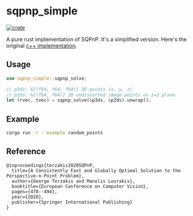 # sqpnp_simple
[![crate](https://img.shields.io/crates/v/sqpnp_simple.svg)](https://crates.io/crates/sqpnp_simple)

A pure rust implementation of SQPnP. It's a simplified version. Here's the original [c++ implementation](https://github.com/terzakig/sqpnp). 

## Usage
```rust
use sqpnp_simple::sqpnp_solve;

// p3ds: &[(f64, f64, f64)] 3D points (x, y, z)
// p2ds: &[(f64, f64)] 2D undistorted image points on z=1 plane
let (rvec, tvec) = sqpnp_solve(&p3ds, &p2ds).unwrap();
```

## Example
```sh
cargo run -r --example random_points
```

## Reference
```
@inproceedings{terzakis2020SQPnP,
  title={A Consistently Fast and Globally Optimal Solution to the Perspective-n-Point Problem},
  author={George Terzakis and Manolis Lourakis},
  booktitle={European Conference on Computer Vision},
  pages={478--494},
  year={2020},
  publisher={Springer International Publishing}
}
```